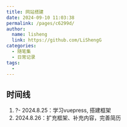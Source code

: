 ```yaml
---
title: 网站搭建
date: 2024-09-10 11:03:38
permalink: /pages/c6299d/
author: 
  name: lisheng
  link: https://github.com/LiShengG
categories: 
  - 随笔集
  - 日常记录
tags: 
  - 
---
```

## 时间线
 1. ?- 2024.8.25：学习vuepress, 搭建框架
 2. 2024.8.26：扩充框架、补充内容，完善简历